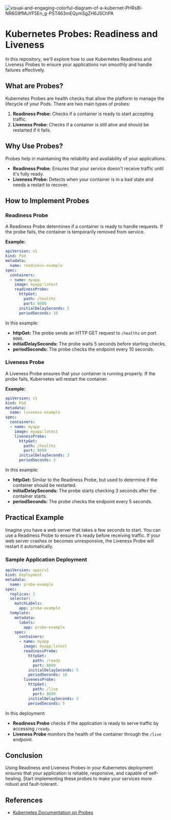 

![visual-and-engaging-colorful-diagram-of-a-kubernet-PHRs8l-NR6G9fMuYF5En_g-PST463mEQymSgZH6JSChPA](https://github.com/user-attachments/assets/54221a10-aab0-432b-9ce2-1f487fe8fe12)



# Kubernetes Probes: Readiness and Liveness

In this repository, we'll explore how to use Kubernetes Readiness and Liveness Probes to ensure your applications run smoothly and handle failures effectively.

## What are Probes?

Kubernetes Probes are health checks that allow the platform to manage the lifecycle of your Pods. There are two main types of probes:

1. **Readiness Probe:** Checks if a container is ready to start accepting traffic.
2. **Liveness Probe:** Checks if a container is still alive and should be restarted if it fails.

## Why Use Probes?

Probes help in maintaining the reliability and availability of your applications. 

- **Readiness Probe:** Ensures that your service doesn't receive traffic until it's fully ready.
- **Liveness Probe:** Detects when your container is in a bad state and needs a restart to recover.

## How to Implement Probes

### Readiness Probe

A Readiness Probe determines if a container is ready to handle requests. If the probe fails, the container is temporarily removed from service. 

**Example:**

```yaml
apiVersion: v1
kind: Pod
metadata:
  name: readiness-example
spec:
  containers:
  - name: myapp
    image: myapp:latest
    readinessProbe:
      httpGet:
        path: /healthz
        port: 8080
      initialDelaySeconds: 5
      periodSeconds: 10
```

In this example:

- **httpGet:** The probe sends an HTTP GET request to `/healthz` on port `8080`.
- **initialDelaySeconds:** The probe waits 5 seconds before starting checks.
- **periodSeconds:** The probe checks the endpoint every 10 seconds.

### Liveness Probe

A Liveness Probe ensures that your container is running properly. If the probe fails, Kubernetes will restart the container.

**Example:**

```yaml
apiVersion: v1
kind: Pod
metadata:
  name: liveness-example
spec:
  containers:
  - name: myapp
    image: myapp:latest
    livenessProbe:
      httpGet:
        path: /healthz
        port: 8080
      initialDelaySeconds: 3
      periodSeconds: 5
```

In this example:

- **httpGet:** Similar to the Readiness Probe, but used to determine if the container should be restarted.
- **initialDelaySeconds:** The probe starts checking 3 seconds after the container starts.
- **periodSeconds:** The probe checks the endpoint every 5 seconds.

## Practical Example

Imagine you have a web server that takes a few seconds to start. You can use a Readiness Probe to ensure it’s ready before receiving traffic. If your web server crashes or becomes unresponsive, the Liveness Probe will restart it automatically.

### Sample Application Deployment

```yaml
apiVersion: apps/v1
kind: Deployment
metadata:
  name: probe-example
spec:
  replicas: 1
  selector:
    matchLabels:
      app: probe-example
  template:
    metadata:
      labels:
        app: probe-example
    spec:
      containers:
      - name: myapp
        image: myapp:latest
        readinessProbe:
          httpGet:
            path: /ready
            port: 8080
          initialDelaySeconds: 5
          periodSeconds: 10
        livenessProbe:
          httpGet:
            path: /live
            port: 8080
          initialDelaySeconds: 3
          periodSeconds: 5
```

In this deployment:

- **Readiness Probe** checks if the application is ready to serve traffic by accessing `/ready`.
- **Liveness Probe** monitors the health of the container through the `/live` endpoint.

## Conclusion

Using Readiness and Liveness Probes in your Kubernetes deployment ensures that your application is reliable, responsive, and capable of self-healing. Start implementing these probes to make your services more robust and fault-tolerant.

## References

- [Kubernetes Documentation on Probes](https://kubernetes.io/docs/tasks/configure-pod-container/configure-liveness-readiness-startup-probes/)
